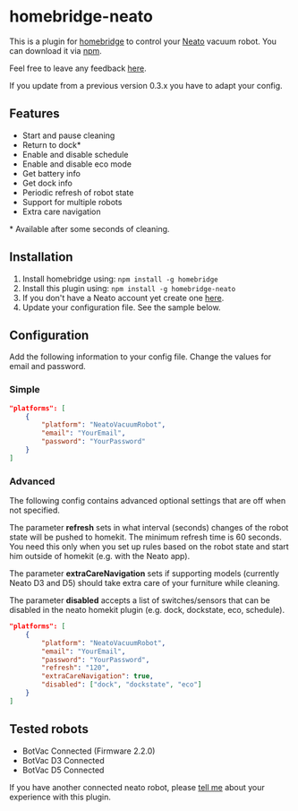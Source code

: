 # homebridge-neato

This is a plugin for [homebridge](https://github.com/nfarina/homebridge) to control your [Neato](https://www.neatorobotics.com/) vacuum robot. You can download it via [npm](https://www.npmjs.com/package/homebridge-neato).

Feel free to leave any feedback [here](https://github.com/naofireblade/homebridge-neato/issues).

If you update from a previous version 0.3.x you have to adapt your config.

## Features

- Start and pause cleaning
- Return to dock\*
- Enable and disable schedule
- Enable and disable eco mode
- Get battery info
- Get dock info
- Periodic refresh of robot state
- Support for multiple robots
- Extra care navigation

\* Available after some seconds of cleaning.

## Installation

1. Install homebridge using: `npm install -g homebridge`
2. Install this plugin using: `npm install -g homebridge-neato`
3. If you don't have a Neato account yet create one [here](https://www.neatorobotics.com/create-account/).
4. Update your configuration file. See the sample below.

## Configuration

Add the following information to your config file. Change the values for email and password.

### Simple

```json
"platforms": [
	{
		"platform": "NeatoVacuumRobot",
		"email": "YourEmail",
		"password": "YourPassword"
	}
]
```

### Advanced

The following config contains advanced optional settings that are off when not specified.

The parameter **refresh** sets in what interval (seconds) changes of the robot state will be pushed to homekit. The minimum refresh time is 60 seconds. You need this only when you set up rules based on the robot state and start him outside of homekit (e.g. with the Neato app).

The parameter **extraCareNavigation** sets if supporting models (currently Neato D3 and D5) should take extra care of your furniture while cleaning.

The parameter **disabled** accepts a list of switches/sensors that can be disabled in the neato homekit plugin (e.g. dock, dockstate, eco, schedule).

```json
"platforms": [
	{
		"platform": "NeatoVacuumRobot",
		"email": "YourEmail",
		"password": "YourPassword",
		"refresh": "120",
		"extraCareNavigation": true,
		"disabled": ["dock", "dockstate", "eco"]
	}
]
```

## Tested robots

- BotVac Connected (Firmware 2.2.0)
- BotVac D3 Connected
- BotVac D5 Connected

If you have another connected neato robot, please [tell me](https://github.com/naofireblade/homebridge-neato/issues) about your experience with this plugin.